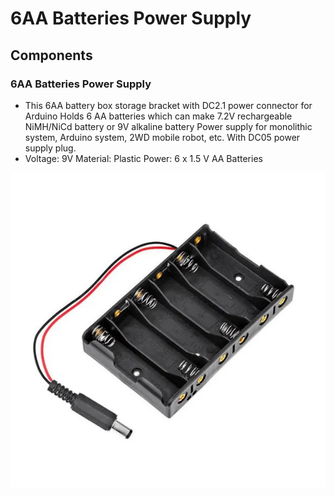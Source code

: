 # 6AA Batteries Power Supply

## Components 
### 6AA Batteries Power Supply

* This 6AA battery box storage bracket with DC2.1 power connector for Arduino Holds 6 AA batteries which can make 7.2V rechargeable NiMH/NiCd battery or 9V alkaline battery Power supply for monolithic system, Arduino system, 2WD mobile robot, etc. With DC05 power supply plug.
* Voltage: 9V Material: Plastic Power: 6 x 1.5 V AA Batteries

![6AA Batteries Power Supply](./img/6AA_Batteries_Power_Supply.jpeg)
